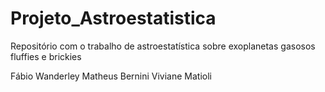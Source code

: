 # Projeto_Astroestatistica
Repositório com o trabalho de astroestatística sobre exoplanetas gasosos fluffies e brickies 

Fábio Wanderley
Matheus Bernini
Viviane Matioli
